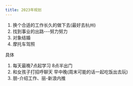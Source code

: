 ```yaml
---
title: 2023年规划
---
```

1. 换个合适的工作长久的做下去(最好去杭州)
2. 找到事业的出路---努力努力
3. 对象结婚
4. 摩托车驾照

具体
1. 每天最晚7点起学习 8点半出门
2. 和女孩子打招呼聊天 早中晚(周末可能的话一起吃饭出去玩)
3. 朋-介绍工作、丽-新浪内推